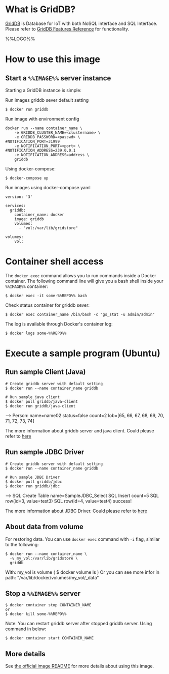 # What is GridDB?

[GridDB](https://github.com/griddb/griddb) is Database for IoT with both NoSQL interface and SQL Interface.
Please refer to [GridDB Features Reference](https://github.com/griddb/docs-en/blob/master/manuals/GridDB_FeaturesReference.md) for functionality.

%%LOGO%%

# How to use this image

## Start a `%%IMAGE%%` server instance

Starting a GridDB instance is simple:

Run images griddb sever default setting
```console
$ docker run griddb
```
Run image with environment config

```console
docker run --name container_name \
    -e GRIDDB_CLUSTER_NAME=<clustername> \
    -e GRIDDB_PASSWORD=<passwd> \
#NOTIFICATION_PORT=31999
    -e NOTIFICATION_PORT=<port> \
#NOTIFICATION_ADDRESS=239.0.0.1
    -e NOTIFICATION_ADDRESS=address \
    griddb
```

Using docker-compose:
```console
$ docker-compose up
```
Run images using docker-compose.yaml
```
version: '3'

services:
  griddb:
    container_name: docker
    image: griddb
    volumes:
      - "vol:/var/lib/gridstore"

volumes:
    vol:

```

# Container shell access

The `docker exec` command allows you to run commands inside a Docker container. The following command line will give you a bash shell inside your `%%IMAGE%%` container:

```console
$ docker exec -it some-%%REPO%% bash
```
Check status container for griddb sever:
```
$ docker exec container_name /bin/bash -c "gs_stat -u admin/admin"
```
The log is available through Docker's container log:

```console
$ docker logs some-%%REPO%%
```
# Execute a sample program (Ubuntu)

## Run sample Client (Java)

```console
# Create griddb server with default setting
$ docker run --name container_name griddb

# Run sample java client
$ docker pull griddb/java-client
$ docker run griddb/java-client
```
--> Person:  name=name02 status=false count=2 lob=[65, 66, 67, 68, 69, 70, 71, 72, 73, 74]

The more information about griddb server and java client. Could please refer to [here](https://github.com/griddb/griddb)

## Run sample JDBC Driver

```console
# Create griddb server with default setting
$ docker run --name container_name griddb

# Run sample JDBC Driver
$ docker pull griddb/jdbc
$ docker run griddb/jdbc
```
--> SQL Create Table name=SampleJDBC_Select
    SQL Insert count=5
    SQL row(id=3, value=test3)
    SQL row(id=4, value=test4)
    success!

The more information about JDBC Driver. Could please refer to [here](https://github.com/griddb/jdbc)

## About data from volume

For restoring data. You can use `docker exec` command with `-i` flag, similar to the following:

```console
$ docker run --name container_name \
  -v my_vol:/var/lib/gridstore \
  griddb
```

With:
    my_vol is volume ( $ docker volume ls )
Or you can see more infor in path: "/var/lib/docker/volumes/my_vol/_data"

## Stop a `%%IMAGE%%` server

```console
$ docker container stop CONTAINER_NAME
or
$ docker kill some-%%REPO%%
```

Note: You can restart griddb server after stopped griddb server. Using command in below:
```console
$ docker container start CONTAINER_NAME
```

## More details

See [the official image README](#) for more details about using this image.
